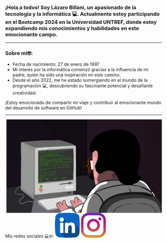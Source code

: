 <h3>¡Hola a todos! Soy Lázaro Billani, un apasionado de la tecnología y la informática 💻. Actualmente estoy participando en el Bootcamp 2024 en la Universidad UNTREF, donde estoy expandiendo mis conocimientos y habilidades en este emocionante campo.</h3>
<hr>

<h3>Sobre mi🤓:</h3>
<ul>
  <li>
    Fecha de nacimiento: 27 de enero de 1997
  </li>
  <li>
    Mi interés por la informática comenzó gracias a la influencia de mi padre, quien ha sido una inspiración en este camino.
  </li>
  <li>
    Desde el año 2022, me he estado sumergiendo en el mundo de la programación 💻, descubriendo su fascinante potencial y desafiante creatividad.
  </li>
</ul>
¡Estoy emocionado de compartir mi viaje y contribuir al emocionante mundo del desarrollo de software en GitHub!




<hr>
<img align='right' src='/img/coderman.gif'
width='500' height="300"/>



Mis redes sociales 💻🌐:
<a href="https://www.linkedin.com/in/lazaro-billani/">
<img width="80" heigth="80" src="/img/linkedin.png"></a>
<a href="https://www.instagram.com/lazarobillani/">
<img width="80" heigth="80" src="/img/instagram.png"></a>

  





 

  

 


  























